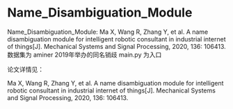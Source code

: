 # Name_Disambiguation_Module

Name_Disambiguation_Module: Ma X, Wang R, Zhang Y, et al. A name disambiguation module for intelligent robotic consultant in industrial internet of things[J]. Mechanical Systems and Signal Processing, 2020, 136: 106413.
数据集为 aminer 2019年举办的同名销歧
main.py 为入口

论文详情见：

Ma X, Wang R, Zhang Y, et al. A name disambiguation module for intelligent robotic consultant in industrial internet of things[J]. Mechanical Systems and Signal Processing, 2020, 136: 106413.
